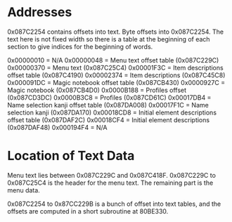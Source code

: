 Addresses
=========
0x087C2254 contains offsets into text. Byte offsets into 0x087C2254.
The text here is not fixed width so there is a table at the beginning
of each section to give indices for the beginning of words.

0x00000010 = N/A
0x00000048 = Menu text offset table (0x087C229C)
0x00000370 = Menu text (0x087C25C4)
0x00001F3C = Item descriptions offset table (0x087C4190)
0x00002374 = Item descriptions (0x087C45C8)
0x000091DC = Magic notebook offset table (0x087CB430)
0x0000927C = Magic notebook (0x087CB4D0)
0x0000B188 = Profiles offset (0x087CD3DC)
0x0000B3C8 = Profiles (0x087CD61C)
0x00017DB4 = Name selection kanji offset table (0x087DA008)
0x00017F1C = Name selection kanji (0x087DA170)
0x00018CD8 = Initial element descriptions offset table (0x087DAF2C)
0x00018CF4 = Initial element descriptions (0x087DAF48)
0x000194F4 = N/A



Location of Text Data
=====================
Menu text lies between 0x087C229C and 0x087C418F.
0x087C229C to 0x087C25C4 is the header for the menu text.
The remaining part is the menu data.

0x087C2254 to 0x87CC229B is a bunch of offset into text tables, and the offsets
are computed in a short subroutine at 80BE330.
